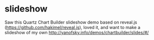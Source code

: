 slideshow
=========
Saw this Quartz Chart Builder slideshow demo based on reveal.js (https://github.com/hakimel/reveal.js), loved it, and want to make a slideshow of my own
http://yanofsky.info/demos/chartbuilder/slides/#/
